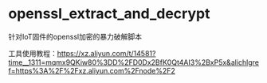 # openssl_extract_and_decrypt
针对IoT固件的openssl加密的暴力破解脚本

工具使用教程：https://xz.aliyun.com/t/14581?time__1311=mqmx9QKiw80%3DD%2FD0Dx2BfK0Qt4AI3%2BxP5x&alichlgref=https%3A%2F%2Fxz.aliyun.com%2Fnode%2F2
